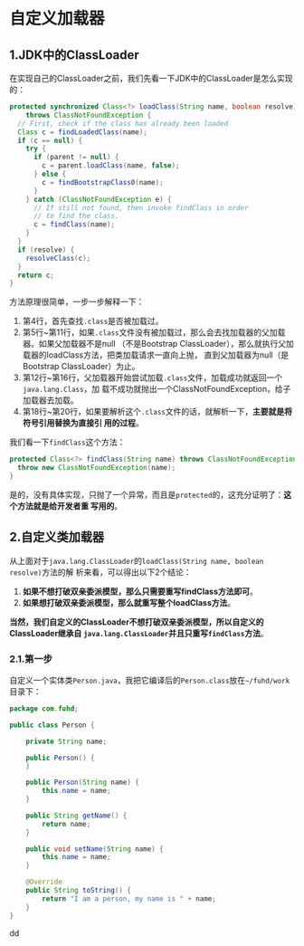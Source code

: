 自定义加载器
================================================================================
## 1.JDK中的ClassLoader
在实现自己的ClassLoader之前，我们先看一下JDK中的ClassLoader是怎么实现的：
```java
protected synchronized Class<?> loadClass(String name, boolean resolve)
    throws ClassNotFoundException {
  // First, check if the class has already been loaded
  Class c = findLoadedClass(name);
  if (c == null) {
    try {
      if (parent != null) {
        c = parent.loadClass(name, false);
      } else {
        c = findBootstrapClass0(name);
      }
    } catch (ClassNotFoundException e) {
      // If still not found, then invoke findClass in order
      // to find the class.
      c = findClass(name);
    }
  }
  if (resolve) {
    resolveClass(c);
  }
  return c;
}
```
方法原理很简单，一步一步解释一下：
1. 第4行，首先查找`.class`是否被加载过。
2. 第5行~第11行，如果`.class`文件没有被加载过，那么会去找加载器的父加载器。如果父加载器不是null
（不是Bootstrap ClassLoader），那么就执行父加载器的loadClass方法，把类加载请求一直向上抛，
直到父加载器为null（是Bootstrap ClassLoader）为止。
3. 第12行~第16行，父加载器开始尝试加载`.class`文件，加载成功就返回一个`java.lang.Class`，加
载不成功就抛出一个ClassNotFoundException，给子加载器去加载。
4. 第18行~第20行，如果要解析这个`.class`文件的话，就解析一下，**主要就是将符号引用替换为直接引
用的过程**。

我们看一下`findClass`这个方法：
```java
protected Class<?> findClass(String name) throws ClassNotFoundException {
  throw new ClassNotFoundException(name);
}
```
是的，没有具体实现，只抛了一个异常，而且是`protected`的，这充分证明了：**这个方法就是给开发者重
写用的**。

## 2.自定义类加载器
从上面对于`java.lang.ClassLoader`的`loadClass(String name, boolean resolve)`方法的解
析来看，可以得出以下2个结论：
1. **如果不想打破双亲委派模型，那么只需要重写findClass方法即可**。
2. **如果想打破双亲委派模型，那么就重写整个loadClass方法**。

**当然，我们自定义的ClassLoader不想打破双亲委派模型，所以自定义的ClassLoader继承自
`java.lang.ClassLoader`并且只重写`findClass`方法**。

### 2.1.第一步
自定义一个实体类`Person.java`，我把它编译后的`Person.class`放在`~/fuhd/work`目录下：
```java
package com.fuhd;

public class Person {

    private String name;

    public Person() {
    }

    public Person(String name) {
        this.name = name;
    }

    public String getName() {
        return name;
    }

    public void setName(String name) {
        this.name = name;
    }

    @Override
    public String toString() {
        return "I am a person, my name is " + name;
    }
}
```
































dd
